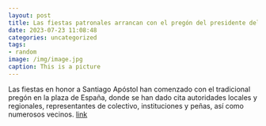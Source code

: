 ```yaml
---
layout: post
title: Las fiestas patronales arrancan con el pregón del presidente del club de baloncesto local
date: 2023-07-23 11:08:48
categories: uncategorized
tags:
- random
image: /img/image.jpg
caption: This is a picture
---
```

Las fiestas en honor a Santiago Apóstol han comenzado con el tradicional pregón en la plaza de España, donde se han dado cita autoridades locales y regionales, representantes de colectivo, instituciones y peñas, así como numerosos vecinos.  [link](https://www.ayto-villacanada.es/informacion-de-interes/fiestas-tradiciones/las-fiestas-patronales-arrancan-con-el-pregon-del-presidente-del-club-de-baloncesto-local/)
